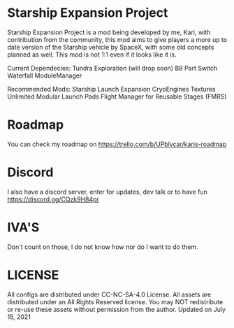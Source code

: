 # Starship Expansion Project
Starship Expansion Project is a mod being developed by me, Kari, with contribution from the community, this mod aims to give players a more up to date version of the Starship vehicle by SpaceX, with some old concepts planned as well. This mod is not 1:1 even if it looks like it is.

Current Dependecies:
Tundra Exploration (will drop soon)
B9 Part Switch
Waterfall
ModuleManager

Recommended Mods:
Starship Launch Expansion
CryoEngines
Textures Unlimited
Modular Launch Pads
Flight Manager for Reusable Stages (FMRS)


# Roadmap
You can check my roadmap on https://trello.com/b/UPblvcar/karis-roadmap

# Discord
I also have a discord server, enter for updates, dev talk or to have fun 
 https://discord.gg/CQzk9H84pr

# IVA'S
Don't count on those, I do not know how nor do I want to do them.

# LICENSE
All configs are distributed under CC-NC-SA-4.0 License. All assets are distributed under an All Rights Reserved license. You may NOT redistribute or re-use these assets without permission from the author. Updated on July 15, 2021
